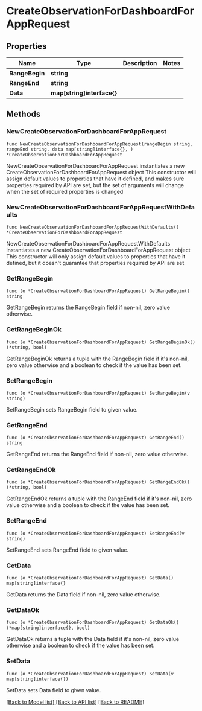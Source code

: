 # CreateObservationForDashboardForAppRequest

## Properties

Name | Type | Description | Notes
------------ | ------------- | ------------- | -------------
**RangeBegin** | **string** |  | 
**RangeEnd** | **string** |  | 
**Data** | **map[string]interface{}** |  | 

## Methods

### NewCreateObservationForDashboardForAppRequest

`func NewCreateObservationForDashboardForAppRequest(rangeBegin string, rangeEnd string, data map[string]interface{}, ) *CreateObservationForDashboardForAppRequest`

NewCreateObservationForDashboardForAppRequest instantiates a new CreateObservationForDashboardForAppRequest object
This constructor will assign default values to properties that have it defined,
and makes sure properties required by API are set, but the set of arguments
will change when the set of required properties is changed

### NewCreateObservationForDashboardForAppRequestWithDefaults

`func NewCreateObservationForDashboardForAppRequestWithDefaults() *CreateObservationForDashboardForAppRequest`

NewCreateObservationForDashboardForAppRequestWithDefaults instantiates a new CreateObservationForDashboardForAppRequest object
This constructor will only assign default values to properties that have it defined,
but it doesn't guarantee that properties required by API are set

### GetRangeBegin

`func (o *CreateObservationForDashboardForAppRequest) GetRangeBegin() string`

GetRangeBegin returns the RangeBegin field if non-nil, zero value otherwise.

### GetRangeBeginOk

`func (o *CreateObservationForDashboardForAppRequest) GetRangeBeginOk() (*string, bool)`

GetRangeBeginOk returns a tuple with the RangeBegin field if it's non-nil, zero value otherwise
and a boolean to check if the value has been set.

### SetRangeBegin

`func (o *CreateObservationForDashboardForAppRequest) SetRangeBegin(v string)`

SetRangeBegin sets RangeBegin field to given value.


### GetRangeEnd

`func (o *CreateObservationForDashboardForAppRequest) GetRangeEnd() string`

GetRangeEnd returns the RangeEnd field if non-nil, zero value otherwise.

### GetRangeEndOk

`func (o *CreateObservationForDashboardForAppRequest) GetRangeEndOk() (*string, bool)`

GetRangeEndOk returns a tuple with the RangeEnd field if it's non-nil, zero value otherwise
and a boolean to check if the value has been set.

### SetRangeEnd

`func (o *CreateObservationForDashboardForAppRequest) SetRangeEnd(v string)`

SetRangeEnd sets RangeEnd field to given value.


### GetData

`func (o *CreateObservationForDashboardForAppRequest) GetData() map[string]interface{}`

GetData returns the Data field if non-nil, zero value otherwise.

### GetDataOk

`func (o *CreateObservationForDashboardForAppRequest) GetDataOk() (*map[string]interface{}, bool)`

GetDataOk returns a tuple with the Data field if it's non-nil, zero value otherwise
and a boolean to check if the value has been set.

### SetData

`func (o *CreateObservationForDashboardForAppRequest) SetData(v map[string]interface{})`

SetData sets Data field to given value.



[[Back to Model list]](../README.md#documentation-for-models) [[Back to API list]](../README.md#documentation-for-api-endpoints) [[Back to README]](../README.md)


